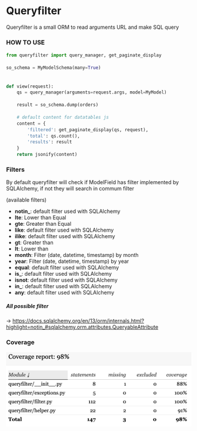 # Queryfilter

Queryfilter is a small ORM to read arguments URL and make SQL
query

### HOW TO USE

```python
from queryfilter import query_manager, get_paginate_display

so_schema = MyModelSchema(many=True)


def view(request):
    qs = query_manager(arguments=request.args, model=MyModel)

    result = so_schema.dump(orders)

    # default content for datatables js
    content = {
        'filtered': get_paginate_display(qs, request),
        'total': qs.count(),
        'results': result
    }
    return jsonify(content)
```
### Filters

By default queryfilter will check if ModelField has filter implemented by SQLAlchemy,
if not they will search in commum filter

(available filters)
- **notin_**: default filter used with SQLAlchemy
- **lte**: Lower than Equal
- **gte**: Greater than Equal
- **like**: default filter used with SQLAlchemy
- **ilike**: default filter used with SQLAlchemy
- **gt**: Greater than
- **lt**: Lower than
- **month**: Filter (date, datetime, timestamp) by month
- **year**: Filter (date, datetime, timestamp) by year
- **equal**: default filter used with SQLAlchemy
- **is_**: default filter used with SQLAlchemy
- **isnot**: default filter used with SQLAlchemy
- **in_**: default filter used with SQLAlchemy
- **any**: default filter used with SQLAlchemy

##### All possible filter

-> https://docs.sqlalchemy.org/en/13/orm/internals.html?highlight=notin_#sqlalchemy.orm.attributes.QueryableAttribute

### Coverage

![](./docs/coverage.png)
